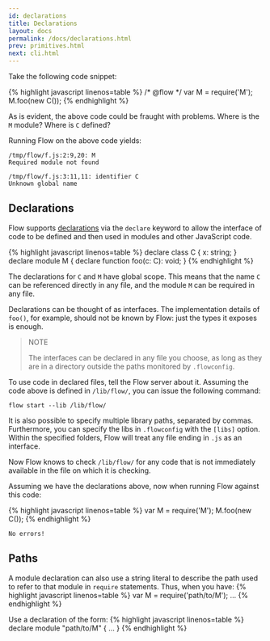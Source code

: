 ```yaml
---
id: declarations
title: Declarations
layout: docs
permalink: /docs/declarations.html
prev: primitives.html
next: cli.html
---
```


Take the following code snippet:

{% highlight javascript linenos=table %}
/* @flow */
var M = require('M');
M.foo(new C());
{% endhighlight %}

As is evident, the above code could be fraught with problems. Where is the `M` 
module? Where is `C` defined?

Running Flow on the above code yields:

```bbcode
/tmp/flow/f.js:2:9,20: M
Required module not found

/tmp/flow/f.js:3:11,11: identifier C
Unknown global name
```

## Declarations

Flow supports 
[declarations](third-party.html#example) 
via the `declare` keyword to allow the interface of code to be defined and 
then used in modules and other JavaScript code.

{% highlight javascript linenos=table %}
declare class C {
  x: string;
}
declare module M {
  declare function foo(c: C): void;
}
{% endhighlight %}

The declarations for `C` and `M` have global scope. This means that the name `C` can be referenced
directly in any file, and the module `M` can be required in any file.

Declarations can be thought of as interfaces.
The implementation details of `foo()`, for
example, should not be known by Flow: just the types it exposes is enough.

> NOTE
>
> The interfaces can be declared in any file you choose, as long as they are in a directory 
outside the paths monitored by `.flowconfig`.

To use code in declared files, tell the Flow server about it. Assuming the code above is defined in `/lib/flow/`, you can issue the following command:

```bbcode
flow start --lib /lib/flow/
```

It is also possible to specify multiple library paths, separated by commas.
Furthermore, you can specify the libs in `.flowconfig` with the `[libs]` option. Within the specified folders, Flow will treat any file ending in `.js` as an interface.

Now Flow knows to check `/lib/flow/` for any code that is not immediately 
available in the file on which it is checking.

Assuming we have the declarations above, now when running Flow against this code:

{% highlight javascript linenos=table %}
var M = require('M');
M.foo(new C());
{% endhighlight %}

```bbcode
No errors!
```

## Paths

A module declaration can also use a string literal to describe the path used to refer to that module in `require` statements.
Thus, when you have:
{% highlight javascript linenos=table %}
var M = require('path/to/M');
...
{% endhighlight %}

Use a declaration of the form:
{% highlight javascript linenos=table %}
declare module "path/to/M" {
  ...
}
{% endhighlight %}
